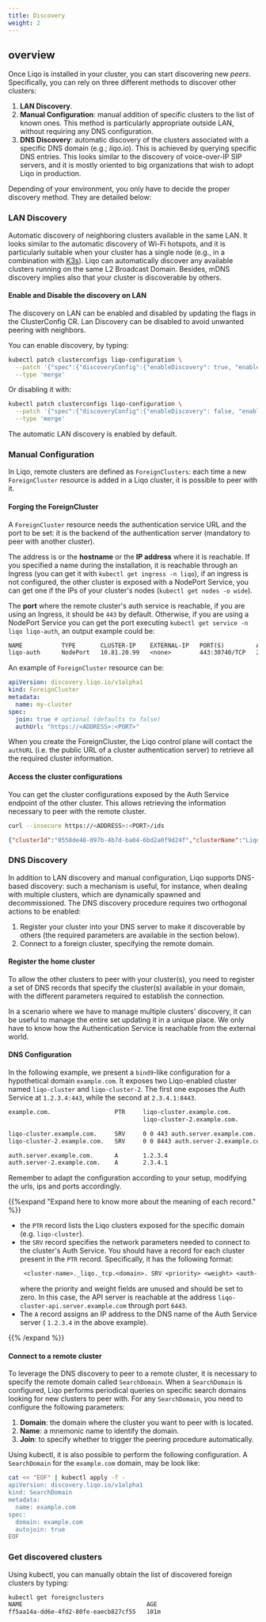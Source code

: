 ```yaml
---
title: Discovery
weight: 2
---
```


## overview

Once Liqo is installed in your cluster, you can start discovering new *peers*.
Specifically, you can rely on three different methods to discover other clusters:

1. **LAN Discovery**.
2. **Manual Configuration**: manual addition of specific clusters to the list of known ones. This method is particularly
appropriate outside LAN, without requiring any DNS configuration.
3. **DNS Discovery**: automatic discovery of the clusters associated with a specific DNS domain (e.g.; *liqo.io*). 
This is achieved by querying specific DNS entries. This looks similar to the discovery of voice-over-IP SIP servers, and 
it is mostly oriented to big organizations that wish to adopt Liqo in production.

Depending of your environment, you only have to decide the proper discovery method. They are detailed below:

### LAN Discovery

Automatic discovery of neighboring clusters available in the same LAN. It looks similar to the automatic discovery 
of Wi-Fi hotspots, and it is particularly suitable when your cluster has a single node (e.g., in a combination with 
[K3s](https://k3s.io)).
Liqo can automatically discover any available clusters running on the same L2 Broadcast Domain. 
Besides, mDNS discovery implies also that your cluster is discoverable by others.

#### Enable and Disable the discovery on LAN

The discovery on LAN can be enabled and disabled by updating the flags in the ClusterConfig CR. Lan Discovery can be 
disabled to avoid unwanted peering with neighbors.

You can enable discovery, by typing:
```bash
kubectl patch clusterconfigs liqo-configuration \
  --patch '{"spec":{"discoveryConfig":{"enableDiscovery": true, "enableAdvertisement": true}}}' \
  --type 'merge'
```

Or disabling it with:
```bash
kubectl patch clusterconfigs liqo-configuration \
  --patch '{"spec":{"discoveryConfig":{"enableDiscovery": false, "enableAdvertisement": false}}}' \
  --type 'merge'
```

The automatic LAN discovery is enabled by default.

### Manual Configuration

In Liqo, remote clusters are defined as `ForeignClusters`: each time a new `ForeignCluster` resource is added in a Liqo
cluster, it is possible to peer with it.

#### Forging the ForeignCluster

A `ForeignCluster` resource needs the authentication service URL and the port to be set: it is the backend of the
authentication server (mandatory to peer with another cluster).

The address is or the __hostname__ or the __IP address__ where it is reachable.
If you specified a name during the installation, it is reachable through an Ingress (you can get it with `kubectl get
ingress -n liqo`), if an ingress is not configured, the other cluster is exposed with a NodePort Service, you can get 
one if the IPs of your cluster's nodes (`kubectl get nodes -o wide`).

The __port__ where the remote cluster's auth service is reachable, if you are
using an Ingress, it should be `443` by default. Otherwise, if you are using a NodePort Service you 
can get the port executing `kubectl get service -n liqo liqo-auth`, an output example could be:

```txt
NAME           TYPE       CLUSTER-IP    EXTERNAL-IP   PORT(S)         AGE
liqo-auth      NodePort   10.81.20.99   <none>        443:30740/TCP   2m7s
```

An example of `ForeignCluster` resource can be:

```yaml
apiVersion: discovery.liqo.io/v1alpha1
kind: ForeignCluster
metadata:
  name: my-cluster
spec:
  join: true # optional (defaults to false)
  authUrl: "https://<ADDRESS>:<PORT>"
```

When you create the ForeignCluster, the Liqo control plane will contact the `authURL` (i.e. the public URL of a cluster 
authentication server) to retrieve all the required cluster information.

#### Access the cluster configurations

You can get the cluster configurations exposed by the Auth Service endpoint of the other cluster. This allows retrieving
the information necessary to peer with the remote cluster.

```bash
curl --insecure https://<ADDRESS>:<PORT>/ids
```

```json
{"clusterId":"0558de48-097b-4b7d-ba04-6bd2a0f9d24f","clusterName":"LiqoCluster0692","guestNamespace":"liqo"}
```

### DNS Discovery

In addition to LAN discovery and manual configuration, Liqo supports DNS-based discovery: such a mechanism is useful, 
for instance, when dealing with multiple clusters, which are dynamically spawned and decommissioned. The DNS discovery 
procedure requires two orthogonal actions to be enabled:

1. Register your cluster into your DNS server to make it discoverable by others (the required parameters are available 
in the section below).
2. Connect to a foreign cluster, specifying the remote domain.

#### Register the home cluster

To allow the other clusters to peer with your cluster(s), you need to register a set of DNS records that specify the 
cluster(s) available in your domain, with the different parameters required to establish the connection.

In a scenario where we have to manage multiple clusters' discovery, it can be useful to manage the entire set updating 
it in a unique place. We only have to know how the Authentication Service is reachable from the external world.

#### DNS Configuration

In the following example, we present a `bind9`-like configuration for a hypothetical domain `example.com`. It exposes 
two Liqo-enabled cluster named `liqo-cluster` and `liqo-cluster-2`. The first one exposes the Auth Service at 
`1.2.3.4:443`, while the second at `2.3.4.1:8443`.

```txt
example.com.                  PTR     liqo-cluster.example.com.
                                      liqo-cluster-2.example.com.

liqo-cluster.example.com.     SRV     0 0 443 auth.server.example.com.
liqo-cluster-2.example.com.   SRV     0 0 8443 auth.server-2.example.com.

auth.server.example.com.      A       1.2.3.4
auth.server-2.example.com.    A       2.3.4.1
```

Remember to adapt the configuration according to your setup, modifying the urls, ips and ports accordingly.

{{%expand "Expand here to know more about the meaning of each record." %}}

* the `PTR` record lists the Liqo clusters exposed for the specific domain (e.g. `liqo-cluster`).
* the `SRV` record specifies the network parameters needed to connect to the cluster's Auth Service. You should have a 
record for each cluster present in the `PTR` record.
  Specifically, it has the following format:
  ```txt
   <cluster-name>._liqo._tcp.<domain>. SRV <priority> <weight> <auth-server-port> <auth-server-name>.
  ```
  where the priority and weight fields are unused and should be set to zero. In this case, the API server is reachable 
  at the address `liqo-cluster-api.server.example.com` through port `6443`.
* The `A` record assigns an IP address to the DNS name of the Auth Service server ( `1.2.3.4` in the above example).

{{% /expand %}}

#### Connect to a remote cluster

To leverage the DNS discovery to peer to a remote cluster, it is necessary to specify the remote domain called 
`SearchDomain`. When a `SearchDomain` is configured, Liqo performs periodical queries on specific search domains looking
for new clusters to peer with.
For any `SearchDomain`, you need to configure the following parameters:

1. **Domain**: the domain where the cluster you want to peer with is located.
2. **Name**: a mnemonic name to identify the domain.
3. **Join**: to specify whether to trigger the peering procedure automatically.

Using kubectl, it is also possible to perform the following configuration. A `SearchDomain` for the `example.com` 
domain, may be look like:

```bash
cat << "EOF" | kubectl apply -f -
apiVersion: discovery.liqo.io/v1alpha1
kind: SearchDomain
metadata:
  name: example.com
spec:
  domain: example.com
  autojoin: true
EOF
```

### Get discovered clusters

Using kubectl, you can manually obtain the list of discovered foreign clusters by typing:

```bash
kubectl get foreignclusters
NAME                                   AGE
ff5aa14a-dd6e-4fd2-80fe-eaecb827cf55   101m
```